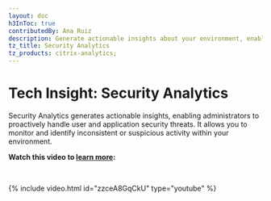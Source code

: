 ```yaml
---
layout: doc
h3InToc: true
contributedBy: Ana Ruiz
description: Generate actionable insights about your environment, enabling administrators to proactively handle user and application security threats.
tz_title: Security Analytics
tz_products: citrix-analytics;
---
```

# Tech Insight: Security Analytics

Security Analytics generates actionable insights, enabling administrators to proactively handle user and application security threats. It allows you to monitor and identify inconsistent or suspicious activity within your environment.

**Watch this video to [learn more](https://youtu.be/zzceA8GqCkU):**

&nbsp;

{% include video.html id="zzceA8GqCkU" type="youtube" %}
